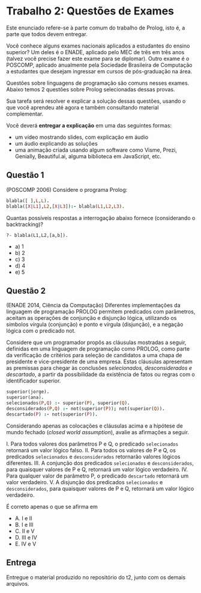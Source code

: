 # Trabalho 2: Questões de Exames

Este enunciado refere-se à parte comum do trabalho de Prolog, isto é, a parte que todos devem entregar.

Você conhece alguns exames nacionais aplicados a estudantes do ensino superior? Um deles é o ENADE, aplicado pelo MEC de três em três anos (talvez você precise fazer este exame para se diplomar). Outro exame é o POSCOMP, aplicado anualmente pela Sociedade Brasileira de Computação a estudantes que desejam ingressar em cursos de pós-graduação na área.

Questões sobre linguagens de programação são comuns nesses exames. Abaixo temos 2 questões sobre Prolog selecionadas dessas provas.

Sua tarefa será resolver e explicar a solução dessas questões, usando o que você aprendeu até agora e também consultando material complementar. 


Você deverá **entregar a explicação** em uma das seguintes formas:
- um vídeo mostrando slides, com explicação em áudio
- um áudio explicando as soluções
- uma animação criada usando algum software como Visme, Prezi, Genially, Beautiful.ai, alguma biblioteca em JavaScript, etc. 

## Questão 1

(POSCOMP 2006) Considere o programa Prolog:
```prolog
blabla([ ],L,L).
blabla([X|L1],L2,[X|L3]):- blabla(L1,L2,L3).
```
Quantas possíveis respostas a interrogação abaixo fornece (considerando o backtracking)?
```
?- blabla(L1,L2,[a,b]).
```

- a) 1
- b) 2
- c) 3
- d) 4
- e) 5



## Questão 2


(ENADE 2014, Ciência da Computação) Diferentes implementações da linguagem de programação PROLOG permitem predicados com parâmetros, aceitam as operações de conjunção e disjunção lógica, utilizando os símbolos vírgula (conjunção) e ponto e vírgula (disjunção), e a negação lógica com o predicado not. 

Considere que um programador propôs as cláusulas mostradas a seguir, definidas em uma
linguagem de programação como PROLOG, como parte da verificação de critérios para seleção de candidatos a uma chapa de presidente e vice-presidente de uma empresa. Estas cláusulas apresentam as premissas para chegar às conclusões *selecionados, desconsiderados e descartado*, a partir da possibilidade da existência de fatos ou regras com o identificador superior.

```prolog
superior(jorge).
superior(ana).
selecionados(P,Q) :- superior(P), superior(Q).
desconsiderados(P,Q) :- not(superior(P)); not(superior(Q)).
descartado(P) :- not(superior(P)).
```

Considerando apenas as colocações e cláusulas acima e a hipótese de mundo fechado (*closed world assumption*), avalie as afirmações a seguir.

I. Para todos valores dos parâmetros P e Q, o predicado `selecionados` retornará um
valor lógico falso.
II. Para todos os valores de P e Q, os predicados `selecionados` e `desconsiderados` retornarão valores lógicos diferentes.
III. A conjunção dos predicados `selecionados` e `desconsiderados`, para quaisquer valores de P e Q, retornará um valor lógico verdadeiro.
IV. Para qualquer valor de parâmetro P, o predicado `descartado` retornará um valor verdadeiro.
V. A disjunção dos predicados `selecionados` e `desconsiderados`, para quaisquer valores de P e Q, retornará um valor lógico verdadeiro.

É correto apenas o que se afirma em
- A. I e II
- B. I e III
- C. II e V
- D. III e IV
- E. IV e V


## Entrega


Entregue o material produzido no repositório do t2, junto com os demais arquivos.

